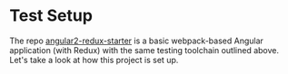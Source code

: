# Test Setup

The repo [angular2-redux-starter](https://github.com/rangle/angular2-redux-starter) is a basic webpack-based Angular application (with Redux) with the same testing toolchain outlined above. Let's take a look at how this project is set up.
